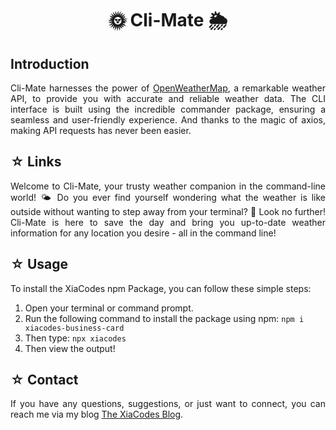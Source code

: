 <h1 align=center> 🌞 Cli-Mate 🌦️ </h1>

<!-- ![image](screenshot.jpg) -->

## Introduction

<p align=justify>Cli-Mate harnesses the power of <a href="#">OpenWeatherMap</a>, a remarkable weather API, to provide you with accurate and reliable weather data. The CLI interface is built using the incredible commander package, ensuring a seamless and user-friendly experience. And thanks to the magic of axios, making API requests has never been easier.</p>

## ☆ Links
<p align=justify>Welcome to Cli-Mate, your trusty weather companion in the command-line world! 🌤️  Do you ever find yourself wondering what the weather is like outside without wanting to step away from your terminal? 🤔 Look no further! Cli-Mate is here to save the day and bring you up-to-date weather information for any location you desire - all in the command line!</p>

## ☆ Usage
To install the XiaCodes npm Package, you can follow these simple steps:
1. Open your terminal or command prompt.
2. Run the following command to install the package using npm: `npm i xiacodes-business-card`
3. Then type: `npx xiacodes`
4. Then view the output!

## ☆ Contact

<p align=justify>If you have any questions, suggestions, or just want to connect, you can reach me via my blog <a href="https://xiacodes.tumblr.com/ask">The XiaCodes Blog</a>.</p>